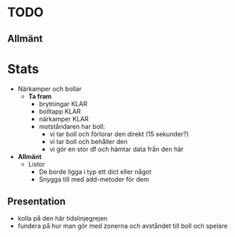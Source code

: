 # TODO
## Allmänt
# Stats
* Närkamper och bollar
  * **Ta fram**
    * brytningar KLAR
    * bolltapp KLAR
    * närkamper KLAR
    * motståndaren har boll:
      * vi tar boll och förlorar den direkt (15 sekunder?)
      * vi tar boll och behåller den
      * vi gör en stor df och hämtar data från den här
* **Allmänt**
  * Listor
    * De borde ligga i typ ett dict eller något
    * Snygga till med add-metoder för dem

## Presentation
* kolla på den här tidslinjegrejen
* fundera på hur man gör med zonerna och avståndet till boll och spelare